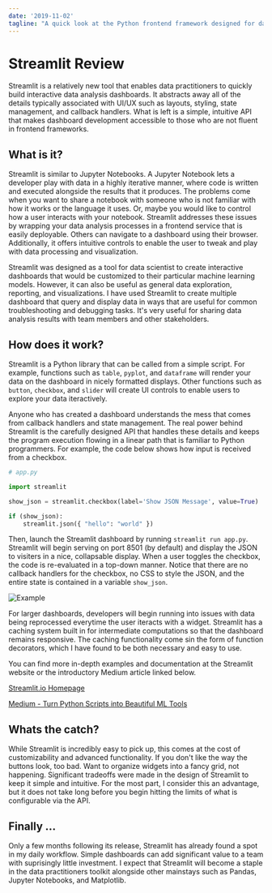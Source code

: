 ```yaml
---
date: '2019-11-02'
tagline: "A quick look at the Python frontend framework designed for data scientists"
---
```


# Streamlit Review

Streamlit is a relatively new tool that enables data practitioners to quickly build interactive data analysis dashboards. It abstracts away all of the details typically associated with UI/UX such as layouts, styling, state management, and callback handlers. What is left is a simple, intuitive API that makes dashboard development accessible to those who are not fluent in frontend frameworks.


## What is it?

Streamlit is similar to Jupyter Notebooks. A Jupyter Notebook lets a developer play with data in a highly iterative manner, where code is written and executed alongside the results that it produces. The problems come when you want to share a notebook with someone who is not familiar with how it works or the language it uses. Or, maybe you would like to control how a user interacts with your notebook. Streamlit addresses these issues by wrapping your data analysis processes in a frontend service that is easily deployable. Others can navigate to a dashboard using their browser. Additionally, it offers intuitive controls to enable the user to tweak and play with data processing and visualization.

Streamlit was designed as a tool for data scientist to create interactive dashboards that would be customized to their particular machine learning models. However, it can also be useful as general data exploration, reporting, and visualizations. I have used Streamlit to create multiple dashboard that query and display data in ways that are useful for common troubleshooting and debugging tasks. It's very useful for sharing data analysis results with team members and other stakeholders.


## How does it work?

Streamlit is a Python library that can be called from a simple script. For example, functions such as `table`, `pyplot`, and `dataframe` will render your data on the dashboard in nicely formatted displays. Other functions such as `button`, `checkbox`, and `slider` will create UI controls to enable users to explore your data iteractively.

Anyone who has created a dashboard understands the mess that comes from callback handlers and state management. The real power behind Streamlit is the carefully designed API that handles these details and keeps the program execution flowing in a linear path that is familiar to Python programmers. For example, the code below shows how input is received from a checkbox.

```python
# app.py

import streamlit

show_json = streamlit.checkbox(label='Show JSON Message', value=True)

if (show_json):
    streamlit.json({ "hello": "world" })

```

Then, launch the Streamlit dashboard by running `streamlit run app.py`.
Streamlit will begin serving on port 8501 (by default) and display the JSON to visiters in a nice, collapsable display.
When a user toggles the checkbox, the code is re-evaluated in a top-down manner.
Notice that there are no callback handlers for the checkbox, no CSS to style the JSON, and the entire state is contained in a variable `show_json`.

![Example](https://res.cloudinary.com/docvozwpw/image/upload/v1592602348/example.png)

For larger dashboards, developers will begin running into issues with data being reprocessed everytime the user iteracts with a widget.
Streamlit has a caching system built in for intermediate computations so that the dashboard remains responsive.
The caching functionality come sin the form of function decorators, which I have found to be both necessary and easy to use.

You can find more in-depth examples and documentation at the Streamlit website or the introductory Medium article linked below.

[Streamlit.io Homepage](https://streamlit.io/)

[Medium - Turn Python Scripts into Beautiful ML Tools](https://towardsdatascience.com/coding-ml-tools-like-you-code-ml-models-ddba3357eace)


## Whats the catch?

While Streamlit is incredibly easy to pick up, this comes at the cost of customizability and advanced functionality. If you don't like the way the buttons look, too bad. Want to organize widgets into a fancy grid, not happening. Significant tradeoffs were made in the design of Streamlit to keep it simple and intuitive. For the most part, I consider this an advantage, but it does not take long before you begin hitting the limits of what is configurable via the API.

## Finally ...

Only a few months following its release, Streamlit has already found a spot in my daily workflow.
Simple dashboards can add significant value to a team with suprisingly little investment.
I expect that Streamlit will become a staple in the data practitioners toolkit alongside other mainstays such as Pandas, Jupyter Notebooks, and Matplotlib.